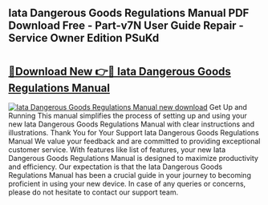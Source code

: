 ## Iata Dangerous Goods Regulations Manual PDF Download Free - Part-v7N User Guide Repair - Service Owner Edition PSuKd

# <h2><a href="http://bc15525.oget.top/?id=Iata+Dangerous+Goods+Regulations+Manual">🔗Download New 👉🔴 Iata Dangerous Goods Regulations Manual</a></h2>

[![Iata Dangerous Goods Regulations Manual new download](https://i.imgur.com/5g1atiW.png)](http://bc15525.oget.top/?id=Iata+Dangerous+Goods+Regulations+Manual)
Get Up and Running This manual simplifies the process of setting up and using your new Iata Dangerous Goods Regulations Manual with clear instructions and illustrations. Thank You for Your Support Iata Dangerous Goods Regulations Manual We value your feedback and are committed to providing exceptional customer service. With features like list of features, your new Iata Dangerous Goods Regulations Manual is designed to maximize productivity and efficiency. Our expectation is that the Iata Dangerous Goods Regulations Manual has been a crucial guide in your journey to becoming proficient in using your new device. In case of any queries or concerns, please do not hesitate to contact our support team.
